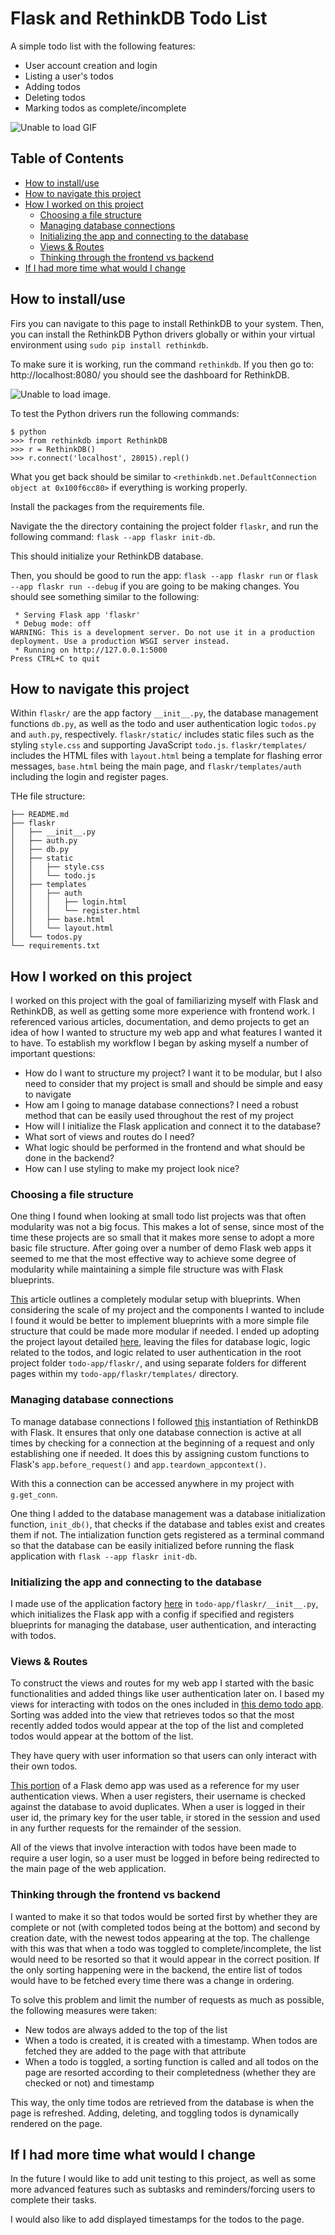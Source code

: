 # Flask and RethinkDB Todo List

A simple todo list with the following features:

* User account creation and login
* Listing a user's todos
* Adding todos
* Deleting todos
* Marking todos as complete/incomplete

![Unable to load GIF](https://github.com/kieranaston/rethink-flask-todo-app/blob/main/images/democlip.gif)

## Table of Contents
- [How to install/use](#how-to-installuse)
- [How to navigate this project](#how-to-navigate-this-project)
- [How I worked on this project](#how-i-worked-on-this-project)
    - [Choosing a file structure](#choosing-a-file-structure)
    - [Managing database connections](#managing-database-connections)
    - [Initializing the app and connecting to the database](#initializing-the-app-and-connecting-to-the-database)
    - [Views & Routes](#views--routes)
    - [Thinking through the frontend vs backend](#thinking-through-the-frontend-vs-backend)
- [If I had more time what would I change](#if-i-had-more-time-what-would-i-change)

## How to install/use

Firs you can navigate to this page to install RethinkDB to your system. Then, you can install the RethinkDB Python drivers globally or within your virtual environment using `sudo pip install rethinkdb`.

To make sure it is working, run the command `rethinkdb`. If you then go to: http://localhost:8080/ you should see the dashboard for RethinkDB.

<img src="images/adminpage.png" alt="Unable to load image.">

To test the Python drivers run the following commands:
```
$ python
>>> from rethinkdb import RethinkDB
>>> r = RethinkDB()
>>> r.connect('localhost', 28015).repl()
```

What you get back should be similar to `<rethinkdb.net.DefaultConnection object at 0x100f6cc80>` if everything is working properly.

Install the packages from the requirements file.

Navigate the the directory containing the project folder `flaskr`, and run the following command: `flask --app flaskr init-db`.

This should initialize your RethinkDB database.

Then, you should be good to run the app: `flask --app flaskr run` or `flask --app flaskr run --debug` if you are going to be making changes. You should see something similar to the following:

```
 * Serving Flask app 'flaskr'
 * Debug mode: off
WARNING: This is a development server. Do not use it in a production deployment. Use a production WSGI server instead.
 * Running on http://127.0.0.1:5000
Press CTRL+C to quit
```


## How to navigate this project

Within `flaskr/` are the app factory `__init__.py`, the database management functions `db.py`, as well as the todo and user authentication logic `todos.py` and `auth.py`, respectively. `flaskr/static/` includes static files such as the styling `style.css` and supporting JavaScript `todo.js`. `flaskr/templates/` includes the HTML files with `layout.html` being a template for flashing error messages, `base.html` being the main page, and `flaskr/templates/auth` including the login and register pages.

THe file structure:

```
├── README.md
├── flaskr
│   ├── __init__.py
│   ├── auth.py
│   ├── db.py
│   ├── static
│   │   ├── style.css
│   │   └── todo.js
│   ├── templates
│   │   ├── auth
│   │   │   ├── login.html
│   │   │   └── register.html
│   │   ├── base.html
│   │   └── layout.html
│   └── todos.py
└── requirements.txt
```

## How I worked on this project

I worked on this project with the goal of familiarizing myself with Flask and RethinkDB, as well as getting some more experience with frontend work. I referenced various articles, documentation, and demo projects to get an idea of how I wanted to structure my web app and what features I wanted it to have. To establish my workflow I began by asking myself a number of important questions:
* How do I want to structure my project? I want it to be modular, but I also need to consider that my project is small and should be simple and easy to navigate
* How am I going to manage database connections? I need a robust method that can be easily used throughout the rest of my project
* How will I initialize the Flask application and connect it to the database?
* What sort of views and routes do I need?
* What logic should be performed in the frontend and what should be done in the backend?
* How can I use styling to make my project look nice?

### Choosing a file structure

One thing I found when looking at small todo list projects was that often modularity was not a big focus. This makes a lot of sense, since most of the time these projects are so small that it makes more sense to adopt a more basic file structure. After going over a number of demo Flask web apps it seemed to me that the most effective way to achieve some degree of modularity while maintaining a simple file structure was with Flask blueprints.

[This](https://realpython.com/flask-blueprint/) article outlines a completely modular setup with blueprints. When considering the scale of my project and the components I wanted to include I found it would be better to implement blueprints with a more simple file structure that could be made more modular if needed. I ended up adopting the project layout detailed [here](https://flask.palletsprojects.com/en/2.3.x/tutorial/layout/), leaving the files for database logic, logic related to the todos, and logic related to user authentication in the root project folder `todo-app/flaskr/`, and using separate folders for different pages within my `todo-app/flaskr/templates/` directory.

### Managing database connections

To manage database connections I followed [this](https://fjebaker.github.io/notes/python/flask/rethink-db-with-flask.html) instantiation of RethinkDB with Flask. It ensures that only one database connection is active at all times by checking for a connection at the beginning of a request and only establishing one if needed. It does this by assigning custom functions to Flask's `app.before_request()` and `app.teardown_appcontext()`.

With this a connection can be accessed anywhere in my project with `g.get_conn`.

One thing I added to the database management was a database initialization function, `init_db()`, that checks if the database and tables exist and creates them if not. The intialization function gets registered as a terminal command so that the database can be easily initialized before running the flask application with `flask --app flaskr init-db`.

### Initializing the app and connecting to the database

I made use of the application factory [here](https://flask.palletsprojects.com/en/2.3.x/tutorial/factory/) in `todo-app/flaskr/__init__.py`, which initializes the Flask app with a config if specified and registers blueprints for managing the database, user authentication, and interacting with todos.

### Views & Routes

To construct the views and routes for my web app I started with the basic functionalities and added things like user authentication later on. I based my views for interacting with todos on the ones included in [this demo todo app](https://github.com/rethinkdb/rethinkdb-example-flask-backbone-todo). Sorting was added into the view that retrieves todos so that the most recently added todos would appear at the top of the list and completed todos would appear at the bottom of the list.

They have query with user information so that users can only interact with their own todos.

[This portion](https://flask.palletsprojects.com/en/2.3.x/tutorial/views/) of a Flask demo app was used as a reference for my user authentication views. When a user registers, their username is checked against the database to avoid duplicates. When a user is logged in their user id, the primary key for the user table, ir stored in the session and used in any further requests for the remainder of the session.

All of the views that involve interaction with todos have been made to require a user login, so a user must be logged in before being redirected to the main page of the web application.

### Thinking through the frontend vs backend

I wanted to make it so that todos would be sorted first by whether they are complete or not (with completed todos being at the bottom) and second by creation date, with the newest todos appearing at the top. The challenge with this was that when a todo was toggled to complete/incomplete, the list would need to be resorted so that it would appear in the correct position. If the only sorting happening were in the backend, the entire list of todos would have to be fetched every time there was a change in ordering.

To solve this problem and limit the number of requests as much as possible, the following measures were taken:
- New todos are always added to the top of the list
- When a todo is created, it is created with a timestamp. When todos are fetched they are added to the page with that attribute
- When a todo is toggled, a sorting function is called and all todos on the page are resorted according to their completedness (whether they are checked or not) and timestamp

This way, the only time todos are retrieved from the database is when the page is refreshed. Adding, deleting, and toggling todos is dynamically rendered on the page.

## If I had more time what would I change

In the future I would like to add unit testing to this project, as well as some more advanced features such as subtasks and reminders/forcing users to complete their tasks.

I would also like to add displayed timestamps for the todos to the page.

[^1]: Baker, F. (2021). Using RethinkDB with Flask. notes. https://fjebaker.github.io/notes/python/flask/rethink-db-with-flask.html
[^2]: Baker, F. (2021). Using RethinkDB with Flask. notes. https://fjebaker.github.io/notes/python/flask/rethink-db-with-flask.html
[^3]: Blueprints and views. Blueprints and Views - Flask Documentation (2.3.x). (2010). https://flask.palletsprojects.com/en/2.3.x/tutorial/views/
[^4]: Garcia, M. (2021, February 6). Use a flask blueprint to architect your applications. Real Python. https://realpython.com/flask-blueprint/
[^5]: neumino, mglukhovsky, coffeemug, danielmewes. (2021). rethinkdb-example-flask-backbone-todo. GitHub. https://github.com/rethinkdb/rethinkdb-example-flask-backbone-todo
[^6]: Project layout. Project Layout - Flask Documentation (2.3.x). (2010). https://flask.palletsprojects.com/en/2.3.x/tutorial/layout/
